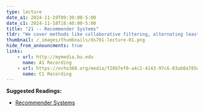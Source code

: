 ```yaml
---
type: lecture
date_a1: 2024-11-19T09:30:00-5:00
date_c1: 2024-11-18T16:40:00-5:00
title: "21 -- Recommender Systems"
tldr: "We cover methods like collaborative filtering, alternating least squares, and the Deep Learning Recommender Model."
thumbnail: /_images/thumbnails/ds701-lecture-01.png
hide_from_announcments: true
links: 
    - url: http://mymedia.bu.edu
      name: A1 Recording
    - url: https://echo360.org/media/f28b7ef0-a4c2-4143-97c6-03ab0a785dd9/public
      name: C1 Recording
---
```


**Suggested Readings:**
- [Recommender Systems](https://tools4ds.github.io/DS701-Course-Notes/20-Recommender-Systems.html)

